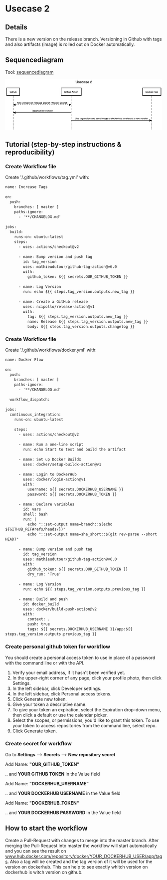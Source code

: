 # Usecase 2

## Details

There is a new version on the release branch. Versioning in Github with tags and also artifacts (image) is rolled out on Docker automatically.

## Sequencediagram
Tool: [sequencediagram](https://sequencediagram.org/)

![Usecase2](Images/Usecase-2.png)

## Tutorial (step-by-step instructions & reproducibility)

### Create Workflow file
Create '/.github/workflows/tag.yml' with:

```
name: Increase Tags

on:
  push:
    branches: [ master ]  
    paths-ignore:
      - '**/CHANGELOG.md'
      
jobs:
  build:
    runs-on: ubuntu-latest
    steps:
      - uses: actions/checkout@v2
      
      - name: Bump version and push tag
        id: tag_version
        uses: mathieudutour/github-tag-action@v6.0
        with:
          github_token: ${{ secrets.OUR_GITHUB_TOKEN }}
          
      - name: Log Version
        run: echo ${{ steps.tag_version.outputs.new_tag }}
        
      - name: Create a GitHub release
        uses: ncipollo/release-action@v1
        with:
          tag: ${{ steps.tag_version.outputs.new_tag }}
          name: Release ${{ steps.tag_version.outputs.new_tag }}
          body: ${{ steps.tag_version.outputs.changelog }}
```

### Create Workflow file
Create '/.github/workflows/docker.yml' with:

```
name: Docker Flow

on:
  push:
    branches: [ master ]
    paths-ignore:
      - '**/CHANGELOG.md'

  workflow_dispatch:

jobs:
  continuous_integration:
    runs-on: ubuntu-latest

    steps:
      - uses: actions/checkout@v2

      - name: Run a one-line script
        run: echo Start to test and build the artifact

      - name: Set up Docker Buildx
        uses: docker/setup-buildx-action@v1

      - name: Login to DockerHub
        uses: docker/login-action@v1 
        with:
          username: ${{ secrets.DOCKERHUB_USERNAME }}
          password: ${{ secrets.DOCKERHUB_TOKEN }}

      - name: Declare variables
        id: vars
        shell: bash
        run: |
          echo "::set-output name=branch::$(echo ${GITHUB_REF#refs/heads/})"
          echo "::set-output name=sha_short::$(git rev-parse --short HEAD)"
          
      - name: Bump version and push tag
        id: tag_version
        uses: mathieudutour/github-tag-action@v6.0
        with:
          github_token: ${{ secrets.OUR_GITHUB_TOKEN }}
          dry_run: 'True'
          
      - name: Log Version
        run: echo ${{ steps.tag_version.outputs.previous_tag }}
      
      - name: Build and push
        id: docker_build
        uses: docker/build-push-action@v2
        with:
          context: .
          push: true
          tags: ${{ secrets.DOCKERHUB_USERNAME }}/app:${{ steps.tag_version.outputs.previous_tag }}

```

### Create personal github token for workflow
You should create a personal access token to use in place of a password with the command line or with the API.
1. Verify your email address, if it hasn't been verified yet.
2. In the upper-right corner of any page, click your profile photo, then click Settings.
3. In the left sidebar, click Developer settings.
4. In the left sidebar, click Personal access tokens.
5. Click Generate new token.
6. Give your token a descriptive name.
7. To give your token an expiration, select the Expiration drop-down menu, then click a default or use the calendar picker.
8. Select the scopes, or permissions, you'd like to grant this token. To use your token to access repositories from the command line, select repo.
9. Click Generate token.

### Create secret for workflow
Go to **Settings** --> **Secrets** --> **New repository secret**

Add Name: **"OUR_GITHUB_TOKEN"**

.. and **YOUR GITHUB TOKEN** in the Value field

Add Name: **"DOCKERHUB_USERNAME"**

.. and **YOUR DOCKERHUB USERNAME** in the Value field

Add Name: **"DOCKERHUB_TOKEN"**

.. and **YOUR DOCKERHUB PASSWORD** in the Value field

## How to start the workflow
Create a Pull-Request with changes to merge into the master branch. After merging the Pull-Request into master the workflow will start automatically and you can see the result on www.hub.docker.com/repository/docker/YOUR_DOCKERHUB_USER/app/tags. Also a tag will be created and the tag version of it will be used for the version on dockerhub. This can help to see exactly whitch version on dockerhub is witch version on github.
